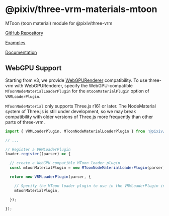 # @pixiv/three-vrm-materials-mtoon

MToon (toon material) module for @pixiv/three-vrm

[GitHub Repository](https://github.com/pixiv/three-vrm/tree/dev/packages/three-vrm-materials-mtoon)

[Examples](https://pixiv.github.io/three-vrm/packages/three-vrm-materials-mtoon/examples)

[Documentation](https://pixiv.github.io/three-vrm/packages/three-vrm-materials-mtoon/docs)

## WebGPU Support

Starting from v3, we provide [WebGPURenderer](https://github.com/mrdoob/three.js/blob/master/examples/jsm/renderers/webgpu/WebGPURenderer.js) compatibility.
To use three-vrm with WebGPURenderer, specify the WebGPU-compatible `MToonNodeMaterialLoaderPlugin` for the `mtoonMaterialPlugin` option of `VRMLoaderPlugin`.

`MToonNodeMaterial` only supports Three.js r161 or later.
The NodeMaterial system of Three.js is still under development, so we may break compatibility with older versions of Three.js more frequently than other parts of three-vrm.

```js
import { VRMLoaderPlugin, MToonNodeMaterialLoaderPlugin } from '@pixiv/three-vrm';

// ...

// Register a VRMLoaderPlugin
loader.register((parser) => {

  // create a WebGPU compatible MToon loader plugin
  const mtoonMaterialPlugin = new MToonNodeMaterialLoaderPlugin(parser);

  return new VRMLoaderPlugin(parser, {

    // Specify the MToon loader plugin to use in the VRMLoaderPlugin instance
    mtoonMaterialPlugin,

  });

});
```
